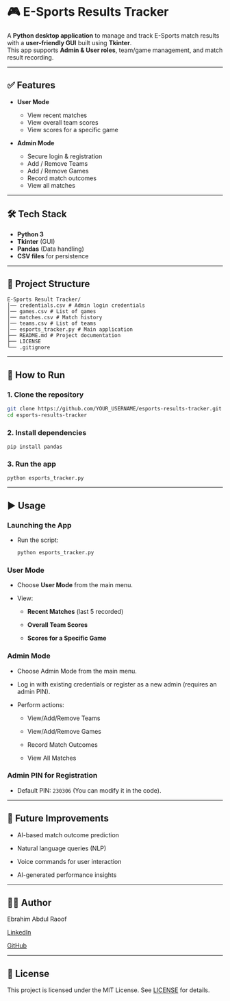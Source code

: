 # 🎮 E-Sports Results Tracker

A **Python desktop application** to manage and track E-Sports match results with a **user-friendly GUI** built using **Tkinter**.  
This app supports **Admin & User roles**, team/game management, and match result recording.

---

## ✅ Features
- **User Mode**
  - View recent matches
  - View overall team scores
  - View scores for a specific game

- **Admin Mode**
  - Secure login & registration
  - Add / Remove Teams
  - Add / Remove Games
  - Record match outcomes
  - View all matches

---

## 🛠 Tech Stack
- **Python 3**
- **Tkinter** (GUI)
- **Pandas** (Data handling)
- **CSV files** for persistence

---

## 📂 Project Structure
    E-Sports Result Tracker/
    │── credentials.csv # Admin login credentials
    │── games.csv # List of games
    │── matches.csv # Match history
    │── teams.csv # List of teams
    │── esports_tracker.py # Main application
    ├── README.md # Project documentation
    ├── LICENSE
    └── .gitignore

---

## 🚀 How to Run
### 1. **Clone the repository**
   ```bash
   git clone https://github.com/YOUR_USERNAME/esports-results-tracker.git
   cd esports-results-tracker
   ```

### 2. **Install dependencies**
    pip install pandas

### 3. **Run the app**
    python esports_tracker.py

---

## ▶ Usage

### **Launching the App**

  - Run the script:
    ```bash
    python esports_tracker.py
    ```

### **User Mode**

  - Choose **User Mode** from the main menu.

  - View:

    - **Recent Matches** (last 5 recorded)
      
    - **Overall Team Scores**
      
    - **Scores for a Specific Game**

### **Admin Mode**

  - Choose Admin Mode from the main menu.

  - Log in with existing credentials or register as a new admin (requires an admin PIN).

  - Perform actions:

    - View/Add/Remove Teams

    - View/Add/Remove Games

    - Record Match Outcomes

    - View All Matches

### **Admin PIN for Registration**

  - Default PIN: `230306` (You can modify it in the code).

---

## 🔮 Future Improvements

- AI-based match outcome prediction

- Natural language queries (NLP)

- Voice commands for user interaction

- AI-generated performance insights

---

## 👨‍💻 Author

Ebrahim Abdul Raoof

[LinkedIn](https://www.linkedin.com/in/ebrahim-ar/)

[GitHub](https://github.com/EbrahimAR)

---

## 📜 License

This project is licensed under the MIT License. See [LICENSE](https://github.com/EbrahimAR/E-Sports-Results-Tracker/blob/main/LICENSE) for details.
